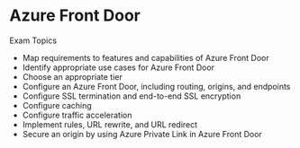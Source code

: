 # Azure Front Door
Exam Topics
- Map requirements to features and capabilities of Azure Front Door
- Identify appropriate use cases for Azure Front Door
- Choose an appropriate tier
- Configure an Azure Front Door, including routing, origins, and endpoints
- Configure SSL termination and end-to-end SSL encryption
- Configure caching
- Configure traffic acceleration
- Implement rules, URL rewrite, and URL redirect
- Secure an origin by using Azure Private Link in Azure Front Door
